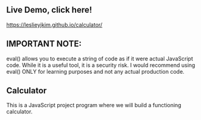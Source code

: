 ## Live Demo, click here!
https://leslieyjkim.github.io/calculator/

## IMPORTANT NOTE: 
eval() allows you to execute a string of code as if it were actual JavaScript code.
While it is a useful tool, it is a security risk. I would recommend using eval() ONLY for learning purposes and not any actual production code.


## Calculator
This is a JavaScript project program where we will build a functioning calculator.



